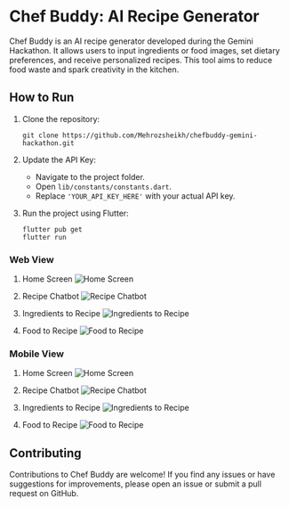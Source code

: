 # Chef Buddy: AI Recipe Generator

Chef Buddy is an AI recipe generator developed during the Gemini Hackathon. It allows users to input ingredients or food images, set dietary preferences, and receive personalized recipes. This tool aims to reduce food waste and spark creativity in the kitchen.

## How to Run

1. Clone the repository:
   ```
   git clone https://github.com/Mehrozsheikh/chefbuddy-gemini-hackathon.git
   ```

2. Update the API Key:
   - Navigate to the project folder.
   - Open `lib/constants/constants.dart`.
   - Replace `'YOUR_API_KEY_HERE'` with your actual API key.

3. Run the project using Flutter:
   ```
   flutter pub get
   flutter run
   ```
   
### Web View

1. Home Screen
![Home Screen](previews/w1.png)

2. Recipe Chatbot
![Recipe Chatbot](previews/w2.png)

3. Ingredients to Recipe
![Ingredients to Recipe](previews/w3.png)

4. Food to Recipe
![Food to Recipe](previews/w4.png)

### Mobile View

1. Home Screen
![Home Screen](previews/m1.png)

2. Recipe Chatbot
![Recipe Chatbot](previews/m2.png)

3. Ingredients to Recipe
![Ingredients to Recipe](previews/m3.png)

4. Food to Recipe
![Food to Recipe](previews/m4.png)


## Contributing

Contributions to Chef Buddy are welcome! If you find any issues or have suggestions for improvements, please open an issue or submit a pull request on GitHub.
